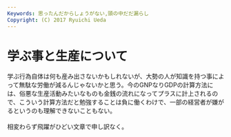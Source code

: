 ```yaml
---
Keywords: 思ったんだからしょうがない,頭の中だだ漏らし
Copyright: (C) 2017 Ryuichi Ueda
---
```


# 学ぶ事と生産について
学ぶ行為自体は何も産み出さないかもしれないが、大勢の人が知識を持つ事によって無駄な労働が減るんじゃないかと思う。今のGNPなりGDPの計算方法には、俗悪な生産活動みたいなものも金銭の流れになってプラスに計上されるので、こういう計算方法だと勉強することは負に働くわけで、一部の経営者が嫌がるというのも理解できないこともない。<br />
<br />
相変わらず飛躍がひどい文章で申し訳なく。
